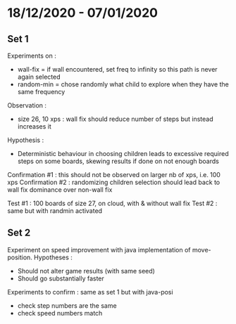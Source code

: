 # 18/12/2020 - 07/01/2020

## Set 1
Experiments on :
- wall-fix = if wall encountered, set freq to infinity so this path is never again selected
- random-min = chose randomly what child to explore when they have the same frequency

Observation : 
- size 26, 10 xps : wall fix should reduce number of steps but instead increases it

Hypothesis :
- Deterministic behaviour in choosing children leads to excessive required steps on some boards, skewing results if done on not enough boards

Confirmation #1 : this should not be observed on larger nb of xps, i.e. 100 xps
Confirmation #2 : randomizing children selection should lead back to wall fix dominance over non-wall fix

Test #1 : 100 boards of size 27, on cloud, with & without wall fix
Test #2 : same but with randmin activated

## Set 2
Experiment on speed improvement with java implementation of move-position.
Hypotheses :
- Should not alter game results (with same seed)
- Should go substantially faster

Experiments to confirm : same as set 1 but with java-posi
- check step numbers are the same
- check speed numbers match



